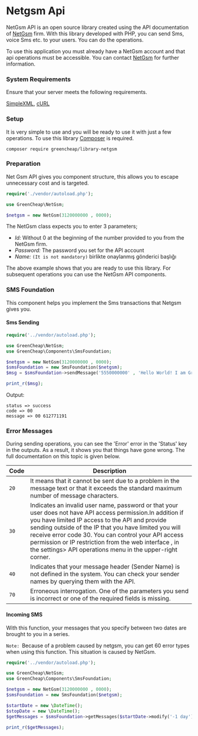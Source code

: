 # Netgsm Api

NetGsm API is an open source library created using the API documentation of <a href="https://www.netgsm.com.tr" target="_blank" ref="nofollow">NetGsm</a> firm. With this library developed with PHP, you can send Sms, voice Sms etc. to your users. You can do the operations. 

To use this application you must already have a NetGsm account and that api operations must be accessible.  You can contact <a href="https://www.netgsm.com.tr" target="_blank" ref="nofollow">NetGsm</a>  for further information.

### System Requirements

Ensure that your server meets the following requirements.

[SimpleXML](http://php.net/manual/book.simplexml.php), [cURL](http://php.net/manual/book.curl.php)

### Setup

It is very simple to use and you will be ready to use it with just a few operations. To use this library [Composer](https://getcomposer.org) is required.

	composer require greencheap/library-netgsm
    
### Preparation

Net Gsm API gives you component structure, this allows you to escape unnecessary cost and is targeted. 
```php
require('./vendor/autoload.php');

use GreenCheap\NetGsm;

$netgsm = new NetGsm(3120000000 , 0000);
```

The NetGsm class expects you to enter 3 parameters;
- *Id:* Without 0 at the beginning of the number provided to you from the NetGsm firm.
- *Password:* The password you set for the API account
- *Name:* `(It is not mandatory)` birlikte onaylanmış gönderici başlığı

The above example shows that you are ready to use this library. For subsequent operations you can use the NetGsm API components.

### SMS Foundation
This component helps you implement the Sms transactions that Netgsm gives you.
#### Sms Sending

```php
require('../vendor/autoload.php');

use GreenCheap\NetGsm;
use GreenCheap\Components\SmsFoundation;

$netgsm = new NetGsm(3120000000 , 0000);
$smsFoundation = new SmsFoundation($netgsm);
$msg = $smsFoundation->sendMessage('5550000000' , 'Hello World! I am GreenCheap');

print_r($msg);
```

Output:

    status => success
    code => 00
    message => 00 612771191
    
### Error Messages

During sending operations, you can see the 'Error' error in the 'Status' key in the outputs. As a result, it shows you that things have gone wrong. The full documentation on this topic is given below.

|Code|Description|
|----|--------|
|`20`|It means that it cannot be sent due to a problem in the message text or that it exceeds the standard maximum number of message characters.|
|`30`|Indicates an invalid user name, password or that your user does not have API access permission.In addition if you have limited IP access to the API and provide sending outside of the IP that you have limited you will receive error code 30. You can control your API access permission or IP restriction from the web interface , in the settings> API operations menu in the upper-right corner.|
|`40`|Indicates that your message header (Sender Name) is not defined in the system. You can check your sender names by querying them with the API.|
|`70`|Erroneous interrogation. One of the parameters you send is incorrect or one of the required fields is missing.|

#### Incoming SMS
With this function, your messages that you specify between two dates are brought to you in a series.

`Note: `Because of a problem caused by netgsm, you can get 60 error types when using this function. This situation is caused by NetGsm.

```php
require('../vendor/autoload.php');

use GreenCheap\NetGsm;
use GreenCheap\Components\SmsFoundation;

$netgsm = new NetGsm(3120000000 , 0000);
$smsFoundation = new SmsFoundation($netgsm);

$startDate = new \DateTime();
$stopDate = new \DateTime();
$getMessages = $smsFoundation->getMessages($startDate->modify('-1 day')->format(NetGsm::DATETIME) , $stopDate->format(NetGsm::DATETIME));

print_r($getMessages);
```